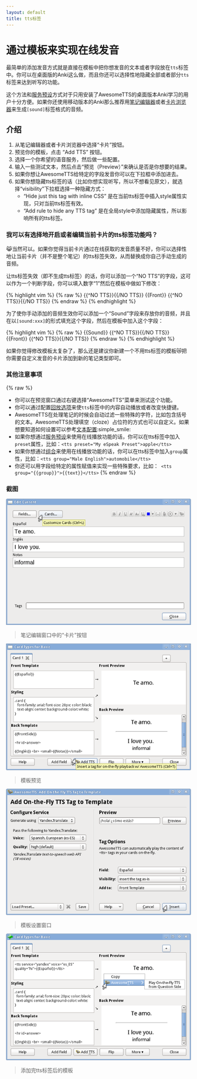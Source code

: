 ```yaml
---
layout: default
title: tts标签
---
```

# 通过模板来实现在线发音

<!-- The easiest way to add TTS to your cards is to edit the template(s) they  use to wrap a &lt;tts&gt; HTML tag around the text you want  spoken. You can use the normal Anki template placeholders within these tags.  Additionally, you may opt to hide all or individual &lt;tts&gt;  tags if you want to display something else or nothing at all (e.g. for  listening comprehension cards). -->

最简单的添加发音方式就是直接在模板中把你想发音的文本或者字段放在`tts`标签中。你可以在桌面版的Anki这么做，而且你还可以选择性地隐藏全部或者部分`tts`标签来达到听写的功能。

<!-- This and the [presets method](presets.html) are best for  users who only need TTS playback while using the desktop version of Anki  with AwesomeTTS installed. Users who use Anki on mobile devices (e.g. with  AnkiDroid) or on AnkiWeb may want to instead store `[sound]` tags  via the [note editor](editor.html) or  [card browser](browser.html) methods. -->

这个方法和[服务预设](presets.html)方式对于只用安装了AwesomeTTS的桌面版本Anki学习的用户十分方便。如果你还使用移动版本的Anki那么推荐用[笔记编辑器](editor.html)或者[卡片浏览器](browser.html)来生成`[sound]`标签格式的音频。

<!-- ## Instructions -->

## 介绍

1. 从笔记编辑器或者卡片浏览器中选择“卡片”按钮。
2. 预览你的模板，点击 “Add TTS” 按钮。
3. 选择一个你希望的语音服务，然后做一些配置。
4. 输入一些测试文本，然后点击“预览（Preview）”来确认是否是你想要的结果。
5. 如果你想让AwesomeTTS给特定的字段发音你可以在下拉框中添加进去。
6. 如果你想隐藏tts标签的话（比如你想实现听写，所以不想看见原文），就选择“visibility”下拉框选择一种隐藏方式：
	- “Hide just this tag with inline CSS” 是在当前tts标签中插入style属性实现，只对当前tts标签有效。
	- “Add rule to hide any TTS tag” 是在全局style中添加隐藏属性，所以影响所有的tts标签。

<!-- ### Can I selectively disable or modify the TTS output for certain cards? -->

### 我可以有选择地开启或者编辑当前卡片的tts标签功能吗？

<!-- If the TTS quality for a particular note phrase is poor, you might want to  disable it or replace it with a manually-generated sound. -->

:joy_cat:当然可以。如果你觉得当前卡片通过在线获取的发音质量不好，你可以选择性地让当前卡片（并不是整个笔记）的tts标签失效，从而替换成你自己手动生成的音频。

<!-- To disable it, add a &ldquo;No TTS&rdquo; field to the note  type, add a &ldquo;1&rdquo; in that field for the affected notes,  and then modify your template to look like this: -->

让tts标签失效（即不生成tts标签）的话，你可以添加一个“NO TTS”的字段，这可以作为一个判断字段，你可以填入数字“1”然后在模板中做如下修改：

{% highlight vim %}
{% raw %}
{{^NO TTS}}<tts service="espeak" voice="en">{{/NO TTS}}
{{Front}}
{{^NO TTS}}</tts>{{/NO TTS}}
{% endraw %}
{% endhighlight %}

为了使你手动添加的音频生效你可以添加一个“Sound”字段来存放你的音频，并且在以`[sound:xxx]`的形式填充这个字段，然后在模板中加入这个字段：

{% highlight vim %}
{% raw %}
{{Sound}}
{{^NO TTS}}<tts service="espeak" voice="en">{{/NO TTS}}
{{Front}}
{{^NO TTS}}</tts>{{/NO TTS}}
{% endraw %}
{% endhighlight %}

<!-- If you would prefer to avoid complicating your templates, you may also opt  to create a new note type that doesn&rsquo;t use on-the-fly TTS, and move  the affected notes to that new note type. -->

如果你觉得修改模板太复杂了，那么还是建议你新建一个不用tts标签的模板:crying_cat_face:把你需要自定义发音的卡片添加到新的笔记类型即可。

<!-- ### Other Hints -->

### 其他注意事项
{% raw %}
* 你可以在预览窗口通过右键选择“AwesomeTTS”菜单来测试这个功能。
* 你可以通过配置[回放选项](/config/playback.html)来使`tts`标签中的内容自动播放或者改变快捷键。
* AwesomeTTS在处理笔记的时候会自动过滤一些特殊的字符，比如包含括号的文本。AwesomeTTS处理填空（cloze）占位符的方式也可以自定义。如果想要知道如何设置可以参考[文本配置](/config/text.html):simple_smile:
* 如果你想通过[服务预设](presets.html)来使用在线播放功能的话，你可以在tts标签中加入`preset`属性，比如：`<tts preset="My eSpeak Preset">apple</tts>`
* 如果你想通过[组合](groups.html)来使用在线播放功能的话，你可以在tts标签中加入`group`属性，比如：`<tts group="Male English">automobile</tts>`
* 你还可以用字段给特定的属性赋值来实现一些特殊要求，比如：` <tts group="{{group}}">{{text}}</tts>`
{% endraw %}

<!-- ### Screenshots -->

### 截图
![Mouse hovers the &ldquo;Cards&rdquo; button](/assets/images/usage.on-the-fly.button.png)
> 笔记编辑窗口中的“卡片”按钮             

![Mouse hovers the &ldquo;Add TTS&rdquo; button](/assets/images/usage.on-the-fly.initial.png)        
> 模板预览

![Mouse hovers the &ldquo;Insert&rdquo; button](/assets/images/usage.on-the-fly.screen.png)
> 模板设置窗口        

![&lt;tts&gt; tag seen in the front template panel](/assets/images/usage.on-the-fly.yield.png)
> 添加完tts标签后的模板